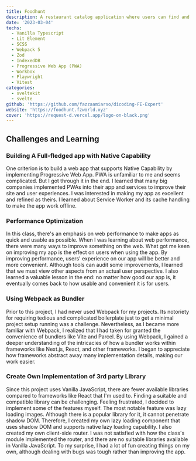 ```yaml
---
title: Foodhunt
description: A restaurant catalog application where users can find and search for their favorite restaurants. This project is a final project submission for Dicoding Frontend Expert Class.
date: '2023-03-04'
techs:
  - Vanilla Typescript
  - Lit Element
  - SCSS
  - Webpack 5
  - Zod
  - IndexedDB
  - Progressive Web App (PWA)
  - Workbox
  - Playwright
  - Vitest
categories:
  - sveltekit
  - svelte
github: 'https://github.com/fazzaamiarso/dicoding-FE-Expert'
website: 'https://foodhunt.fzworld.xyz'
cover: 'https://request-d.vercel.app/logo-on-black.png'
---
```


## Challenges and Learning
### Building A Full-fledged app with Native Capability
One criterion is to build a web app that supports Native Capability by implementing Progressive Web App. PWA is unfamiliar to me and seems complicated. But I got through it in the end.
I learned that many big companies implemented PWAs into their app and services to improve their site and user experiences. I was interested in making my app as excellent and refined as theirs. I learned about Service Worker and its cache handling to make the app work offline.

### Performance Optimization
In this class, there's an emphasis on web performance to make apps as quick and usable as possible. When I was learning about web performance, there were many ways to improve something on the web. What got me keen on improving my app is the effect on users when using the app. By improving
performance, users' experience on our app will be better and more convenient. Although tools can audit some improvements, I learned that we must view other aspects from an actual user perspective. I also learned a valuable lesson in the end: no matter how good our app is, it eventually comes back to how usable and convenient it is for users.

### Using Webpack as Bundler
Prior to this project, I had never used Webpack for my projects. Its notoriety for requiring tedious and complicated boilerplate just to get a minimal project setup running was a challenge. Nevertheless, as I became more familiar with Webpack, I realized that I had taken for granted the convenience of bundlers like Vite and Parcel.
By using Webpack, I gained a deeper understanding of the intricacies of how a bundler works within frameworks like Next.js, React, and other frameworks. I began to appreciate how frameworks abstract away many implementation details, making our work easier.

### Create Own Implementation of 3rd party Library
Since this project uses Vanilla JavaScript, there are fewer available libraries compared to frameworks like React that I'm used to. Finding a suitable and compatible library can be challenging.
Feeling frustrated, I decided to implement some of the features myself. The most notable feature was lazy loading images. Although there is a popular library for it, it cannot penetrate shadow DOM. Therefore, I created my own lazy loading component that uses shadow DOM and supports native lazy loading capability. I also created my own client-side router. I was not satisfied with how the class's module implemented the router, and there are no suitable libraries available in Vanilla JavaScript. To my surprise, I had a lot of fun creating things on my own, although dealing with bugs was tough rather than improving the app.